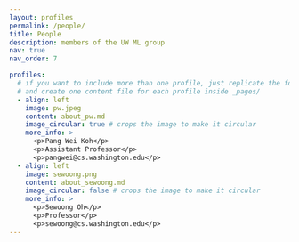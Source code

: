```yaml
---
layout: profiles
permalink: /people/
title: People
description: members of the UW ML group
nav: true
nav_order: 7

profiles:
  # if you want to include more than one profile, just replicate the following block
  # and create one content file for each profile inside _pages/
  - align: left
    image: pw.jpeg
    content: about_pw.md
    image_circular: true # crops the image to make it circular
    more_info: >
      <p>Pang Wei Koh</p>
      <p>Assistant Professor</p>
      <p>pangwei@cs.washington.edu</p>
  - align: left
    image: sewoong.png
    content: about_sewoong.md
    image_circular: false # crops the image to make it circular
    more_info: >
      <p>Sewoong Oh</p>
      <p>Professor</p>
      <p>sewoong@cs.washington.edu</p>
---
```

